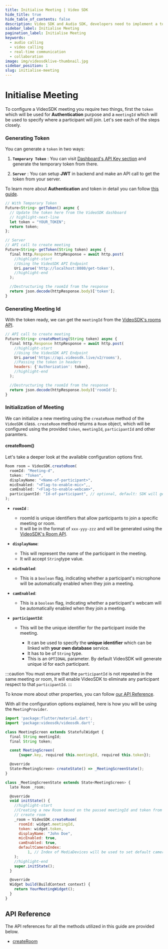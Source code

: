 ```yaml
---
title: Initialise Meeting | Video SDK
hide_title: true
hide_table_of_contents: false
description: Video SDK and Audio SDK, developers need to implement a token server. This requires efforts on both the front-end and backend.
sidebar_label: Initialise Meeting
pagination_label: Initialise Meeting
keywords:
  - audio calling
  - video calling
  - real-time communication
  - collaboration
image: img/videosdklive-thumbnail.jpg
sidebar_position: 1
slug: initialise-meeting
---
```


# Initialise Meeting

To configure a VideoSDK meeting you require two things, first the `token` which will be used for **Authentication** purpose and a `meetingId` which will be used to specify where a participant will join. Let's see each of the steps closely.

### Generating Token

You can generate a `token` in two ways:

1. **`Temporary Token`** : You can visit [Dashboard's API Key section](https://app.videosdk.live/api-keys) and generate the temporary token from there.

2. **`Server`** : You can setup **JWT** in backend and make an API call to get the token from your server.

To learn more about **Authentication** and token in detail you can follow [this guide](../authentication-and-tokens).

```js
// With Temporary Token
Future<String> getToken() async {
  // Update the token here from the VideoSDK dashboard
  // highlight-next-line
  let token = "YOUR_TOKEN";
  return token;
};

// Server
// API call to create meeting
Future<String> getToken(String token) async {
  final http.Response httpResponse = await http.post(
    //highlight-start
    //Using the VideoSDK API Endpoint
    Uri.parse('http://localhost:8080/get-token'),
    //highlight-end
  );

  //Destructuring the roomId from the response
  return json.decode(httpResponse.body)['token'];
}
```

### Generating Meeting Id

With the token ready, we can get the `meetingId` from the [VideoSDK's rooms API](/api-reference/realtime-communication/create-room).

```js
// API call to create meeting
Future<String> createMeeting(String token) async {
  final http.Response httpResponse = await http.post(
    //highlight-start
    //Using the VideoSDK API Endpoint
    Uri.parse('https://api.videosdk.live/v2/rooms'),
    //Passing the token in headers
    headers: {'Authorization': token},
    //highlight-end
  );

  //Destructuring the roomId from the response
  return json.decode(httpResponse.body)['roomId'];
}
```

### Initialization of Meeting

We can initialize a new meeting using the `createRoom` method of the `VideoSDK` class. `createRoom` method returns a `Room` object, which will be configured using the provided `token`, `meetingId`, `participantId` and other paramters.

#### createRoom()

Let's take a deeper look at the available configuration options first.

```js
Room room = VideoSDK.createRoom(
  roomId: "Meeting-d",
  token: "Token",
  displayName: "<Name-of-participant>",
  micEnabled: "<Flag-to-enable-mic>",,
  camEnabled: "<Flag-to-enable-webcam>",
  participantId: "Id-of-participant", // optional, default: SDK will generate
);
```

- **`roomId`** :

  - roomId is unique identifiers that allow participants to join a specific meeting or room.
  - It will be in the format of `xxx-yyy-zzz` and will be generated using the [VideoSDK's Room API](/api-reference/realtime-communication/create-room).

- **`displayName`**:

  - This will represent the name of the participant in the meeting.
  - It will accept `String`type value.

- **`micEnabled`**:

  - This is a `boolean` flag, indicating whether a participant's microphone will be automatically enabled when they join a meeting.

- **`camEnabled`**:

  - This is a `boolean` flag, indicating whether a participant's webcam will be automatically enabled when they join a meeting.

- **`participantId`**:

  - This will be the unique identifier for the participant inside the meeting.

    - It can be used to specify the **unique identifier** which can be linked with **your own database** service.
    - It has to be of `String` type.
    - This is an `OPTIONAL` parameter. By default VideoSDK will generate unique id for each participant.

:::caution
You must ensure that the `participantId` is not repeated in the same meeting or room, It will enable VideoSDK to eliminate any participant respect to that `participantId`.
:::

To know more about other properties, you can follow [our API Reference](/react/api/sdk-reference/meeting-provider).

With all the configuration options explained, here is how you will be using the `MeetingProvider`.

```js
import 'package:flutter/material.dart';
import 'package:videosdk/videosdk.dart';

class MeetingScreen extends StatefulWidget {
  final String meetingId;
  final String token;

  const MeetingScreen(
      {super.key, required this.meetingId, required this.token});

  @override
  State<MeetingScreen> createState() => _MeetingScreenState();
}

class _MeetingScreenState extends State<MeetingScreen> {
  late Room _room;

  @override
  void initState() {
    //highlight-start
    //Creating a new Room based on the passed meetingId and token from the Joining Screen
    // create room
    _room = VideoSDK.createRoom(
      roomId: widget.meetingId,
      token: widget.token,
      displayName: "John Doe",
      micEnabled: true,
      camEnabled: true,
      defaultCameraIndex:
          1, // Index of MediaDevices will be used to set default camera
    );
    //highlight-end
    super.initState();
  }

  @override
  Widget build(BuildContext context) {
    return YourMeetingWidget();
  }
}

```

## API Reference

The API references for all the methods utilized in this guide are provided below.

- [createRoom](/flutter/api/sdk-reference/videosdk-class/methods#createroom)
